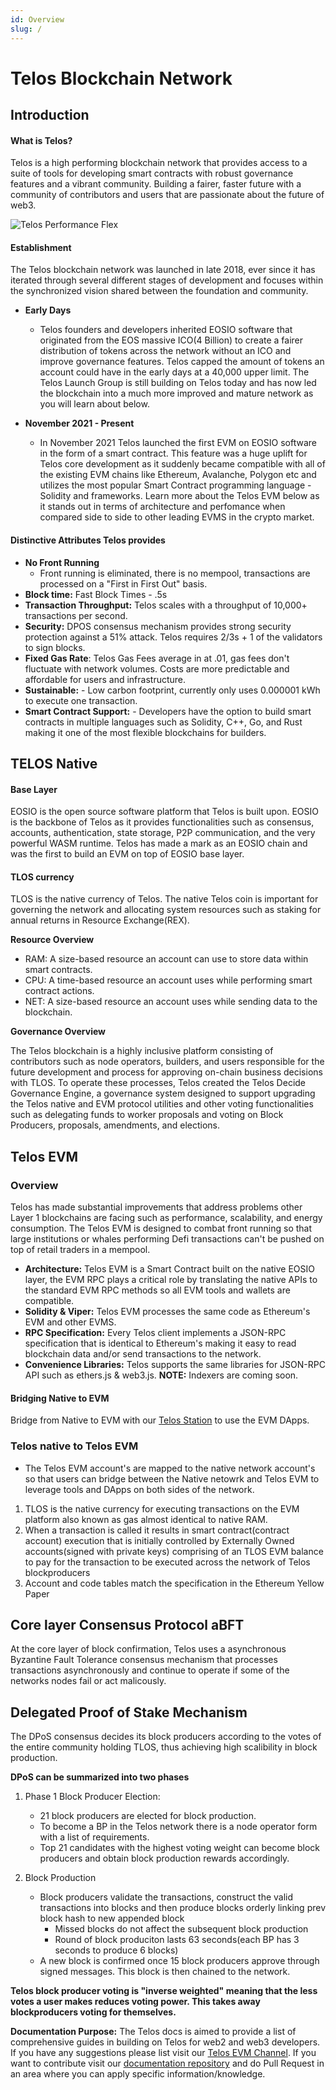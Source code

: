 ```yaml
---
id: Overview
slug: /
---
```


# Telos Blockchain Network


## Introduction

#### What is Telos? 

Telos is a high performing blockchain network that provides access to a suite of tools for developing smart contracts with robust governance features and a vibrant community. Building a fairer, faster future with a community of contributors and users that are passionate about the future of web3. 

![Telos Performance Flex](/img/Telos_Infographic.png)


#### Establishment

The Telos blockchain network was launched in late 2018, ever since it has iterated through several different stages of development and focuses within the synchronized vision shared between the foundation and community. 

- **Early Days** 
    - Telos founders and developers inherited EOSIO software that originated from the EOS massive ICO(4 Billion) to create a fairer distribution of tokens across the network without an ICO and improve governance features. Telos capped the amount of tokens an account could have in the early days at a 40,000 upper limit. The Telos Launch Group is still building on Telos today and has now led the blockchain into a much more improved and mature network as you will learn about below. 

- **November 2021 - Present**
    - In November 2021 Telos launched the first EVM on EOSIO software in the form of a smart contract. This feature was a huge uplift for Telos core development as it suddenly became compatible with all of the existing EVM chains like Ethereum, Avalanche, Polygon etc and utilizes the most popular Smart Contract programming language - Solidity and frameworks. Learn more about the Telos EVM below as it stands out in terms of architecture and perfomance when compared side to side to other leading EVMS in the crypto market. 

#### Distinctive Attributes Telos provides

- **No Front Running**
    - Front running is eliminated, there is no mempool, transactions are processed on a "First in First Out" basis. 
- **Block time:** Fast Block Times - .5s
- **Transaction Throughput:** Telos scales with a throughput of 10,000+ transactions per second. 
- **Security:** DPOS consensus mechanism provides strong security protection against a 51% attack. Telos requires 2/3s + 1 of the validators to sign blocks. 
- **Fixed Gas Rate**: Telos Gas Fees average in at .01, gas fees don't fluctuate with network volumes. Costs are more predictable and affordable for users and infrastructure. 
- **Sustainable:** - Low carbon footprint, currently only uses 0.000001 kWh to execute one transaction.
- **Smart Contract Support:** - Developers have the option to build smart contracts in multiple languages such as Solidity, C++, Go, and Rust making it one of the most flexible blockchains for builders. 


## TELOS Native

#### Base Layer

EOSIO is the open source software platform that Telos is built upon. EOSIO is the backbone of Telos as it provides functionalities such as consensus, accounts, authentication, state storage, P2P communication, and the very powerful WASM runtime. Telos has made a mark as an EOSIO chain and was the first to build an EVM on top of EOSIO base layer.


#### TLOS currency

TLOS is the native currency of Telos.  The native Telos coin is important for governing the network and allocating system resources such as staking for annual returns in Resource Exchange(REX). 


**Resource Overview**
- RAM: A size-based resource an account can use to store data within smart contracts.
- CPU: A time-based resource an account uses while performing smart contract actions.
- NET: A size-based resource an account uses while sending data to the blockchain.

**Governance Overview**

The Telos blockchain is a highly inclusive platform consisting of contributors such as node operators, builders, and users responsible for the future development and process for approving on-chain business decisions with TLOS. To operate these processes, Telos created the Telos Decide Governance Engine, a governance system designed to support upgrading the Telos native and EVM protocol utilities and other voting functionalities such as delegating funds to worker proposals and voting on Block Producers, proposals, amendments, and elections.

## Telos EVM

### Overview

Telos has made substantial improvements that address problems other Layer 1 blockchains are facing such as performance, scalability, and energy consumption. The Telos EVM is designed to combat front running so that large institutions or whales performing Defi transactions can't be pushed on top of retail traders in a mempool.

- **Architecture:** Telos EVM is a Smart Contract built on the native EOSIO layer, the EVM RPC plays a critical role by translating the native APIs to the standard EVM RPC methods so all EVM tools and wallets are compatible.
- **Solidity & Viper:** Telos EVM processes the same code as Ethereum's EVM and other EVMS. 
- **RPC Specification:** Every Telos client implements a JSON-RPC specification that is identical to Ethereum's making it easy to read blockchain data and/or send transactions to the network. 
- **Convenience Libraries:** Telos supports the same libraries for JSON-RPC API such as ethers.js & web3.js. **NOTE:** Indexers are coming soon. 

#### Bridging Native to EVM
Bridge from Native to EVM with our [Telos Station](https://wallet.telos.net/balance) to use the EVM DApps. 

### Telos native to Telos EVM
- The Telos EVM account's are mapped to the native network account's so that users can bridge between the Native netowrk and Telos EVM to leverage tools and DApps on both sides of the network. 

1. TLOS is the native currency for executing transactions on the EVM platform also known as gas almost identical to native RAM. 
2. When a transaction is called it results in smart contract(contract account) execution that is initially controlled by Externally Owned accounts(signed with private keys) comprising of an TLOS EVM balance to pay for the transaction to be executed across the network of Telos blockproducers
3. Account and code tables match the specification in the Ethereum Yellow Paper

## Core layer Consensus Protocol aBFT

At the core layer of block confirmation, Telos uses a asynchronous Byzantine Fault Tolerance consensus mechanism that processes transactions asynchronously and continue to operate if some of the networks nodes fail or act malicously. 



## Delegated Proof of Stake Mechanism

The DPoS consensus decides its block producers according to the votes of the entire community holding TLOS, thus achieving high scalibility in block production. 

**DPoS can be summarized into two phases**

1. Phase 1 Block Producer Election: 
    - 21 block producers are elected for block production.
    - To become a BP in the Telos network there is a node operator form with a list of requirements.
    - Top 21 candidates with the highest voting weight can become block producers and obtain block production rewards accordingly. 

2. Block Production
    - Block producers validate the transactions, construct the valid transactions into blocks and then produce blocks orderly linking prev block hash to new appended block
        - Missed blocks do not affect the subsequent block production
        - Round of block produciton lasts 63 seconds(each BP has 3 seconds to produce 6 blocks)
    - A new block is confirmed once 15 block producers approve through signed messages. This block is then chained to the network. 

 

__Telos block producer voting is "inverse weighted" meaning that the less votes a user makes reduces voting power. This takes away blockproducers voting for themselves.__

**Documentation Purpose:** The Telos docs is aimed to provide a list of comprehensive guides in building on Telos for web2 and web3 developers. If you have any suggestions please list visit our [Telos EVM Channel](https://t.me/TelosEVMDevs). If you want to contribute visit our [documentation repository](https://github.com/telosnetwork/telos-docs) and do Pull Request in an area where you can apply specific information/knowledge. 